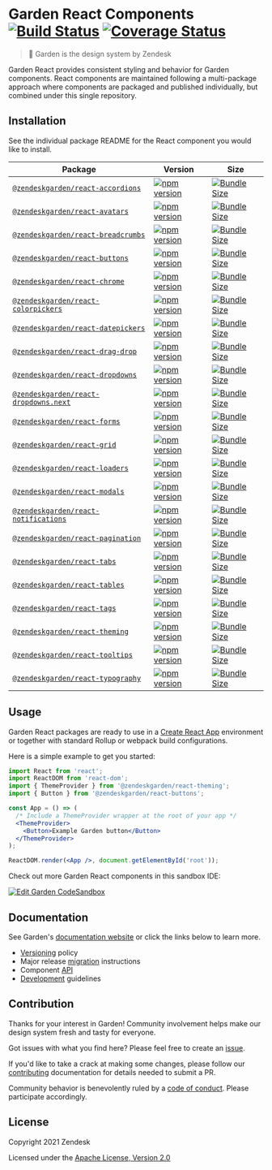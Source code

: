 # Garden React Components [![Build Status][build status badge]][build status link] [![Coverage Status][coverage status badge]][coverage status link]<!-- markdownlint-disable -->

<!-- markdownlint-enable -->

[build status badge]: https://flat.badgen.net/circleci/github/zendeskgarden/react-components/main?label=build
[build status link]: https://circleci.com/gh/zendeskgarden/react-components/tree/main
[coverage status badge]: https://flat.badgen.net/coveralls/c/github/zendeskgarden/react-components/main
[coverage status link]: https://coveralls.io/github/zendeskgarden/react-components

> :seedling: Garden is the design system by Zendesk

Garden React provides consistent styling and behavior for Garden components.
React components are maintained following a multi-package approach where
components are packaged and published individually, but combined under this
single repository.

## Installation

See the individual package README for the React component you would like
to install.

| Package                                                          | Version                                                               | Size                                                                   |
| ---------------------------------------------------------------- | --------------------------------------------------------------------- | ---------------------------------------------------------------------- |
| [`@zendeskgarden/react-accordions`](packages/accordions)         | [![npm version][accordions npm version]][accordions npm link]         | [![Bundle Size][accordions size bundle]][accordions size link]         |
| [`@zendeskgarden/react-avatars`](packages/avatars)               | [![npm version][avatars npm version]][avatars npm link]               | [![Bundle Size][avatars size bundle]][avatars size link]               |
| [`@zendeskgarden/react-breadcrumbs`](packages/breadcrumbs)       | [![npm version][breadcrumbs npm version]][breadcrumbs npm link]       | [![Bundle Size][breadcrumbs size bundle]][breadcrumbs size link]       |
| [`@zendeskgarden/react-buttons`](packages/buttons)               | [![npm version][buttons npm version]][buttons npm link]               | [![Bundle Size][buttons size bundle]][buttons size link]               |
| [`@zendeskgarden/react-chrome`](packages/chrome)                 | [![npm version][chrome npm version]][chrome npm link]                 | [![Bundle Size][chrome size bundle]][chrome size link]                 |
| [`@zendeskgarden/react-colorpickers`](packages/colorpickers)     | [![npm version][colorpickers npm version]][colorpickers npm link]     | [![Bundle Size][colorpickers size bundle]][colorpickers size link]     |
| [`@zendeskgarden/react-datepickers`](packages/datepickers)       | [![npm version][datepickers npm version]][datepickers npm link]       | [![Bundle Size][datepickers size bundle]][datepickers size link]       |
| [`@zendeskgarden/react-drag-drop`](packages/drag-drop)           | [![npm version][drag-drop npm version]][drag-drop npm link]           | [![Bundle Size][drag-drop size bundle]][drag-drop size link]           |
| [`@zendeskgarden/react-dropdowns`](packages/dropdowns)           | [![npm version][dropdowns npm version]][dropdowns npm link]           | [![Bundle Size][dropdowns size bundle]][dropdowns size link]           |
| [`@zendeskgarden/react-dropdowns.next`](packages/dropdowns.next) | [![npm version][dropdowns.next npm version]][dropdowns.next npm link] | [![Bundle Size][dropdowns.next size bundle]][dropdowns.next size link] |
| [`@zendeskgarden/react-forms`](packages/forms)                   | [![npm version][forms npm version]][forms npm link]                   | [![Bundle Size][forms size bundle]][forms size link]                   |
| [`@zendeskgarden/react-grid`](packages/grid)                     | [![npm version][grid npm version]][grid npm link]                     | [![Bundle Size][grid size bundle]][grid size link]                     |
| [`@zendeskgarden/react-loaders`](packages/loaders)               | [![npm version][loaders npm version]][loaders npm link]               | [![Bundle Size][loaders size bundle]][loaders size link]               |
| [`@zendeskgarden/react-modals`](packages/modals)                 | [![npm version][modals npm version]][modals npm link]                 | [![Bundle Size][modals size bundle]][modals size link]                 |
| [`@zendeskgarden/react-notifications`](packages/notifications)   | [![npm version][notifications npm version]][notifications npm link]   | [![Bundle Size][notifications size bundle]][notifications size link]   |
| [`@zendeskgarden/react-pagination`](packages/pagination)         | [![npm version][pagination npm version]][pagination npm link]         | [![Bundle Size][pagination size bundle]][pagination size link]         |
| [`@zendeskgarden/react-tabs`](packages/tabs)                     | [![npm version][tabs npm version]][tabs npm link]                     | [![Bundle Size][tabs size bundle]][tabs size link]                     |
| [`@zendeskgarden/react-tables`](packages/tables)                 | [![npm version][tables npm version]][tables npm link]                 | [![Bundle Size][tables size bundle]][tables size link]                 |
| [`@zendeskgarden/react-tags`](packages/tags)                     | [![npm version][tags npm version]][tags npm link]                     | [![Bundle Size][tags size bundle]][tags size link]                     |
| [`@zendeskgarden/react-theming`](packages/theming)               | [![npm version][theming npm version]][theming npm link]               | [![Bundle Size][theming size bundle]][theming size link]               |
| [`@zendeskgarden/react-tooltips`](packages/tooltips)             | [![npm version][tooltips npm version]][tooltips npm link]             | [![Bundle Size][tooltips size bundle]][tooltips size link]             |
| [`@zendeskgarden/react-typography`](packages/typography)         | [![npm version][typography npm version]][typography npm link]         | [![Bundle Size][typography size bundle]][typography size link]         |

[accordions npm version]: https://flat.badgen.net/npm/v/@zendeskgarden/react-accordions
[accordions npm link]: https://www.npmjs.com/package/@zendeskgarden/react-accordions
[accordions size bundle]: https://flat.badgen.net/bundlephobia/minzip/@zendeskgarden/react-accordions
[accordions size link]: https://bundlephobia.com/result?p=@zendeskgarden/react-accordions
[avatars npm version]: https://flat.badgen.net/npm/v/@zendeskgarden/react-avatars
[avatars npm link]: https://www.npmjs.com/package/@zendeskgarden/react-avatars
[avatars size bundle]: https://flat.badgen.net/bundlephobia/minzip/@zendeskgarden/react-avatars
[avatars size link]: https://bundlephobia.com/result?p=@zendeskgarden/react-avatars
[breadcrumbs npm version]: https://flat.badgen.net/npm/v/@zendeskgarden/react-breadcrumbs
[breadcrumbs npm link]: https://www.npmjs.com/package/@zendeskgarden/react-breadcrumbs
[breadcrumbs size bundle]: https://flat.badgen.net/bundlephobia/minzip/@zendeskgarden/react-breadcrumbs
[breadcrumbs size link]: https://bundlephobia.com/result?p=@zendeskgarden/react-breadcrumbs
[buttons npm version]: https://flat.badgen.net/npm/v/@zendeskgarden/react-buttons
[buttons npm link]: https://www.npmjs.com/package/@zendeskgarden/react-buttons
[buttons size bundle]: https://flat.badgen.net/bundlephobia/minzip/@zendeskgarden/react-buttons
[buttons size link]: https://bundlephobia.com/result?p=@zendeskgarden/react-buttons
[chrome npm version]: https://flat.badgen.net/npm/v/@zendeskgarden/react-chrome
[chrome npm link]: https://www.npmjs.com/package/@zendeskgarden/react-chrome
[chrome size bundle]: https://flat.badgen.net/bundlephobia/minzip/@zendeskgarden/react-chrome
[chrome size link]: https://bundlephobia.com/result?p=@zendeskgarden/react-chrome
[colorpickers npm version]: https://flat.badgen.net/npm/v/@zendeskgarden/react-colorpickers
[colorpickers npm link]: https://www.npmjs.com/package/@zendeskgarden/react-colorpickers
[colorpickers size bundle]: https://flat.badgen.net/bundlephobia/minzip/@zendeskgarden/react-colorpickers
[colorpickers size link]: https://bundlephobia.com/result?p=@zendeskgarden/react-colorpickers
[datepickers npm version]: https://flat.badgen.net/npm/v/@zendeskgarden/react-datepickers
[datepickers npm link]: https://www.npmjs.com/package/@zendeskgarden/react-datepickers
[datepickers size bundle]: https://flat.badgen.net/bundlephobia/minzip/@zendeskgarden/react-datepickers
[datepickers size link]: https://bundlephobia.com/result?p=@zendeskgarden/react-datepickers
[drag-drop npm version]: https://flat.badgen.net/npm/v/@zendeskgarden/react-drag-drop
[drag-drop npm link]: https://www.npmjs.com/package/@zendeskgarden/react-drag-drop
[drag-drop size bundle]: https://flat.badgen.net/bundlephobia/minzip/@zendeskgarden/react-drag-drop
[drag-drop size link]: https://bundlephobia.com/result?p=@zendeskgarden/react-drag-drop
[dropdowns npm version]: https://flat.badgen.net/npm/v/@zendeskgarden/react-dropdowns
[dropdowns npm link]: https://www.npmjs.com/package/@zendeskgarden/react-dropdowns
[dropdowns size bundle]: https://flat.badgen.net/bundlephobia/minzip/@zendeskgarden/react-dropdowns
[dropdowns size link]: https://bundlephobia.com/result?p=@zendeskgarden/react-dropdowns
[dropdowns.next npm version]: https://flat.badgen.net/npm/v/@zendeskgarden/react-dropdowns.next
[dropdowns.next npm link]: https://www.npmjs.com/package/@zendeskgarden/react-dropdowns.next
[dropdowns.next size bundle]: https://flat.badgen.net/bundlephobia/minzip/@zendeskgarden/react-dropdowns.next
[dropdowns.next size link]: https://bundlephobia.com/result?p=@zendeskgarden/react-dropdowns.next
[forms npm version]: https://flat.badgen.net/npm/v/@zendeskgarden/react-forms
[forms npm link]: https://www.npmjs.com/package/@zendeskgarden/react-forms
[forms size bundle]: https://flat.badgen.net/bundlephobia/minzip/@zendeskgarden/react-forms
[forms size link]: https://bundlephobia.com/result?p=@zendeskgarden/react-forms
[grid npm version]: https://flat.badgen.net/npm/v/@zendeskgarden/react-grid
[grid npm link]: https://www.npmjs.com/package/@zendeskgarden/react-grid
[grid size bundle]: https://flat.badgen.net/bundlephobia/minzip/@zendeskgarden/react-grid
[grid size link]: https://bundlephobia.com/result?p=@zendeskgarden/react-grid
[loaders npm version]: https://flat.badgen.net/npm/v/@zendeskgarden/react-loaders
[loaders npm link]: https://www.npmjs.com/package/@zendeskgarden/react-loaders
[loaders size bundle]: https://flat.badgen.net/bundlephobia/minzip/@zendeskgarden/react-loaders
[loaders size link]: https://bundlephobia.com/result?p=@zendeskgarden/react-loaders
[modals npm version]: https://flat.badgen.net/npm/v/@zendeskgarden/react-modals
[modals npm link]: https://www.npmjs.com/package/@zendeskgarden/react-modals
[modals size bundle]: https://flat.badgen.net/bundlephobia/minzip/@zendeskgarden/react-modals
[modals size link]: https://bundlephobia.com/result?p=@zendeskgarden/react-modals
[notifications npm version]: https://flat.badgen.net/npm/v/@zendeskgarden/react-notifications
[notifications npm link]: https://www.npmjs.com/package/@zendeskgarden/react-notifications
[notifications size bundle]: https://flat.badgen.net/bundlephobia/minzip/@zendeskgarden/react-notifications
[notifications size link]: https://bundlephobia.com/result?p=@zendeskgarden/react-notifications
[pagination npm version]: https://flat.badgen.net/npm/v/@zendeskgarden/react-pagination
[pagination npm link]: https://www.npmjs.com/package/@zendeskgarden/react-pagination
[pagination size bundle]: https://flat.badgen.net/bundlephobia/minzip/@zendeskgarden/react-pagination
[pagination size link]: https://bundlephobia.com/result?p=@zendeskgarden/react-pagination
[tabs npm version]: https://flat.badgen.net/npm/v/@zendeskgarden/react-tabs
[tabs npm link]: https://www.npmjs.com/package/@zendeskgarden/react-tabs
[tabs size bundle]: https://flat.badgen.net/bundlephobia/minzip/@zendeskgarden/react-tabs
[tabs size link]: https://bundlephobia.com/result?p=@zendeskgarden/react-tabs
[tables npm version]: https://flat.badgen.net/npm/v/@zendeskgarden/react-tables
[tables npm link]: https://www.npmjs.com/package/@zendeskgarden/react-tables
[tables size bundle]: https://flat.badgen.net/bundlephobia/minzip/@zendeskgarden/react-tables
[tables size link]: https://bundlephobia.com/result?p=@zendeskgarden/react-tables
[tags npm version]: https://flat.badgen.net/npm/v/@zendeskgarden/react-tags
[tags npm link]: https://www.npmjs.com/package/@zendeskgarden/react-tags
[tags size bundle]: https://flat.badgen.net/bundlephobia/minzip/@zendeskgarden/react-tags
[tags size link]: https://bundlephobia.com/result?p=@zendeskgarden/react-tags
[theming npm version]: https://flat.badgen.net/npm/v/@zendeskgarden/react-theming
[theming npm link]: https://www.npmjs.com/package/@zendeskgarden/react-theming
[theming size bundle]: https://flat.badgen.net/bundlephobia/minzip/@zendeskgarden/react-theming
[theming size link]: https://bundlephobia.com/result?p=@zendeskgarden/react-theming
[tooltips npm version]: https://flat.badgen.net/npm/v/@zendeskgarden/react-tooltips
[tooltips npm link]: https://www.npmjs.com/package/@zendeskgarden/react-tooltips
[tooltips size bundle]: https://flat.badgen.net/bundlephobia/minzip/@zendeskgarden/react-tooltips
[tooltips size link]: https://bundlephobia.com/result?p=@zendeskgarden/react-tooltips
[typography npm version]: https://flat.badgen.net/npm/v/@zendeskgarden/react-typography
[typography npm link]: https://www.npmjs.com/package/@zendeskgarden/react-typography
[typography size bundle]: https://flat.badgen.net/bundlephobia/minzip/@zendeskgarden/react-typography
[typography size link]: https://bundlephobia.com/result?p=@zendeskgarden/react-typography

## Usage

Garden React packages are ready to use in a
[Create React App](https://create-react-app.dev/) environment or together
with standard Rollup or webpack build configurations.

Here is a simple example to get you started:

```jsx
import React from 'react';
import ReactDOM from 'react-dom';
import { ThemeProvider } from '@zendeskgarden/react-theming';
import { Button } from '@zendeskgarden/react-buttons';

const App = () => (
  /* Include a ThemeProvider wrapper at the root of your app */
  <ThemeProvider>
    <Button>Example Garden button</Button>
  </ThemeProvider>
);

ReactDOM.render(<App />, document.getElementById('root'));
```

Check out more Garden React components in this sandbox IDE:

[![Edit Garden CodeSandbox](https://codesandbox.io/static/img/play-codesandbox.svg)](https://codesandbox.io/s/github/zendeskgarden/react-components/tree/main/examples/codesandbox)

## Documentation

See Garden's [documentation website](https://garden.zendesk.com/) or click
the links below to learn more.

- [Versioning](docs/versioning.md) policy
- Major release [migration](docs/migration.md) instructions
- Component [API](docs/api.md)
- [Development](docs/development.md) guidelines

## Contribution

Thanks for your interest in Garden! Community involvement helps make our
design system fresh and tasty for everyone.

Got issues with what you find here? Please feel free to create an
[issue](https://github.com/zendeskgarden/react-components/issues/new).

If you'd like to take a crack at making some changes, please follow our
[contributing](.github/CONTRIBUTING.md) documentation for details
needed to submit a PR.

Community behavior is benevolently ruled by a [code of
conduct](.github/CODE_OF_CONDUCT.md). Please participate accordingly.

## License

Copyright 2021 Zendesk

Licensed under the [Apache License, Version 2.0](LICENSE.md)
